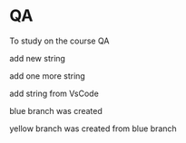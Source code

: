 # QA
To study on the course QA

add new string

add one more string

add string from VsCode

blue branch was created

yellow branch was created from blue branch


